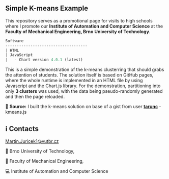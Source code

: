 ## Simple K-means Example

This repository serves as a promotional page for visits to high schools where I promote our **Institute of Automation and Computer Science** at the **Faculty of Mechanical Engineering, Brno University of Technology**.

```javascript
Software
------------------------------------
| HTML
| JavaScript
|   - Chart version 4.0.1 (latest)
```

This is a simple demonstration of the k-means clusterring that should grabs the attention of students. The solution itself is based on GitHub pages, where the whole runtime is implemented in an HTML file by using Javascript and the Chart.js library. For the demonstration, partitioning into only **3 clusters** was used, with the data being pseudo-randomly generated and then the page reloaded.

:bookmark_tabs: **Source:** I built the k-means solution on base of a gist from user [**tarunc**](https://gist.github.com/tarunc/3141694) - kmeans.js

## :information_source: Contacts

Martin.Juricek1@vutbr.cz

:red_circle: Brno University of Technology,

:large_blue_circle: Faculty of Mechanical Engineering,

:computer: Institute of Automation and Computer Science
